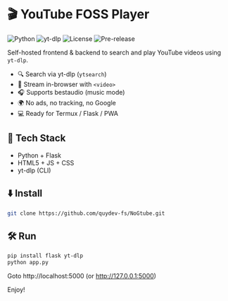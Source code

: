 # 🎬 YouTube FOSS Player

![Python](https://img.shields.io/badge/made%20with-Python-blue?logo=python)
![yt-dlp](https://img.shields.io/badge/powered%20by-yt--dlp-yellow?logo=youtube)
![License](https://img.shields.io/github/license/quydev-fs/NoGtube)
![Pre-release](https://img.shields.io/badge/status-pre--release-orange)

Self-hosted frontend & backend to search and play YouTube videos using `yt-dlp`.

- 🔍 Search via yt-dlp (`ytsearch`)
- 🎥 Stream in-browser with `<video>`
- 🎧 Supports bestaudio (music mode)
- 🌍 No ads, no tracking, no Google
- 💻 Ready for Termux / Flask / PWA

## 🚀 Tech Stack

- Python + Flask
- HTML5 + JS + CSS
- yt-dlp (CLI)

## ⬇️ Install
```bash
git clone https://github.com/quydev-fs/NoGtube.git
```
## 🛠️ Run

```bash
pip install flask yt-dlp
python app.py
```

Goto http://localhost:5000 
(or http://127.0.0.1:5000)

Enjoy!
